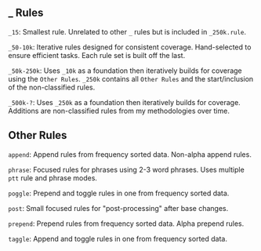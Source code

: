 ## _ Rules
`_15`: Smallest rule. Unrelated to other `_` rules but is included in `_250k.rule`.

`_50-10k`: Iterative rules designed for consistent coverage. Hand-selected to ensure efficient tasks. Each rule set is built off the last.

`_50k-250k`: Uses `_10k` as a foundation then iteratively builds for coverage using the `Other Rules`. `_250k` contains all `Other Rules` and the start/inclusion of the non-classified rules. 

`_500k-?`: Uses `_250k` as a foundation then iteratively builds for coverage. Additions are non-classified rules from my methodologies over time. 

## Other Rules
`append`: Append rules from frequency sorted data. Non-alpha append rules.

`phrase`: Focused rules for phrases using 2-3 word phrases. Uses multiple `ptt` rule and phrase modes.

`poggle`: Prepend and toggle rules in one from frequency sorted data.

`post`: Small focused rules for "post-processing" after base changes.

`prepend`: Prepend rules from frequency sorted data. Alpha prepend rules.

`taggle`: Append and toggle rules in one from frequency sorted data.
